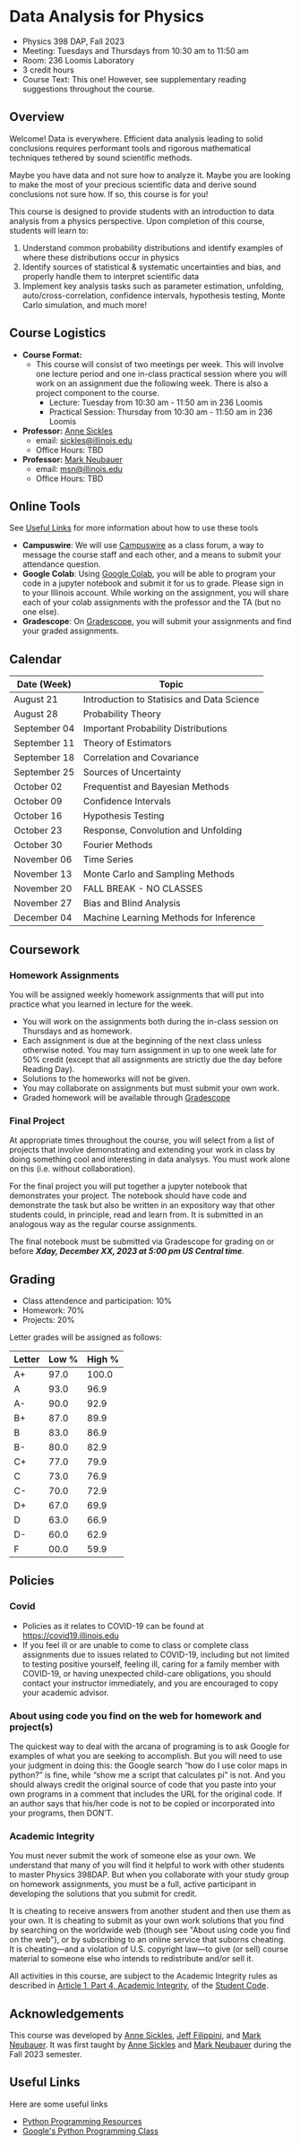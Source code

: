 # Data Analysis for Physics

* Physics 398 DAP, Fall 2023
* Meeting: Tuesdays and Thursdays from 10:30 am to 11:50 am
* Room: 236 Loomis Laboratory
* 3 credit hours
* Course Text: This one! However, see supplementary reading suggestions throughout the course.

## Overview
Welcome! Data is everywhere. Efficient data analysis leading to solid conclusions requires performant tools and rigorous mathematical techniques tethered by sound scientific methods.

Maybe you have data and not sure how to analyze it. Maybe you are looking to make the most of your precious scientific data and derive sound conclusions not sure how. If so, this course is for you!

This course is designed to provide students with an introduction to data analysis from a physics perspective. Upon completion of this course, students will learn to:
1. Understand common probability distributions and identify examples of where these distributions occur in physics
2. Identify sources of statistical & systematic uncertainties and bias, and properly handle them to interpret scientific data
3. Implement key analysis tasks such as parameter estimation, unfolding, auto/cross-correlation, confidence intervals, hypothesis testing, Monte Carlo simulation, and much more!

## Course Logistics
  - **Course Format:**
    - This course will consist of two meetings per week. This will involve one lecture period and one in-class practical session where you will work on an assignment due the following week. There is also a project component to the course. 
      - Lecture: Tuesday from 10:30 am - 11:50 am in 236 Loomis
      - Practical Session: Thursday from 10:30 am - 11:50 am in 236 Loomis
 - **Professor:** [Anne Sickles](http://heavyions.physics.illinois.edu)
    - email: sickles@illinois.edu
    - Office Hours: TBD
 -  **Professor:** [Mark Neubauer](https://marksneubauer.com)
    - email: msn@illinois.edu
    - Office Hours: TBD

## Online Tools
See [Useful Links](#useful-links) for more information about how to use these tools

* **Campuswire**: We will use [Campuswire](https://campuswire.com) as a class forum, a way to message the course staff and each other, and a means to submit your attendance question.
* **Google Colab**: Using [Google Colab](https://colab.research.google.com), you will be able to program your code in a jupyter notebook and submit it for us to grade. Please sign in to your Illinois account.  While working on the assignment, you will share each of your colab assignments with the professor and the TA (but no one else).
* **Gradescope**: On [Gradescope](https://www.gradescope.com), you will submit your assignments and find your graded assignments.

## Calendar

| Date (Week)   | Topic                                                   |
|---------------|---------------------------------------------------------|
|    August 21	| Introduction to Statisics and Data Science              |
|    August 28  | Probability Theory                                      |
| September 04	| Important Probability Distributions                     |
| September 11	| Theory of Estimators                                    |
| September 18	| Correlation and Covariance                              |
| September 25  | Sources of Uncertainty                                  | 
|   October 02  | Frequentist and Bayesian Methods                        |
|   October 09	| Confidence Intervals                                    |
|   October 16  | Hypothesis Testing                                      |
|   October 23  | Response, Convolution and Unfolding                     |
|   October 30  | Fourier Methods                                         | 
|  November 06	| Time Series                                             |
|  November 13	| Monte Carlo and Sampling Methods                        |
|  November 20  | FALL BREAK - NO CLASSES                                 |
|  November 27  | Bias and Blind Analysis                                 |
|  December 04  | Machine Learning Methods for Inference                  |

## Coursework

### Homework Assignments
You will be assigned weekly homework assignments that will put into practice what you learned in lecture for the week. 
* You will work on the assignments both during the in-class session on Thursdays and as homework.
* Each assignment is due at the beginning of the next class unless otherwise noted. You may turn assignment in up to one week late for 50% credit (except that all assignments are strictly due the day before Reading Day).
* Solutions to the homeworks will not be given.
* You may collaborate on assignments but must submit your own work.
* Graded homework will be available through [Gradescope](https://www.gradescope.com)

### Final Project
At appropriate times throughout the course, you will select from a list of projects that involve demonstrating and extending your work in class by doing something cool and interesting in data analysys. You must work alone on this (i.e. without collaboration). 

For the final project you will put together a jupyter notebook that demonstrates your project. The notebook should have code and demonstrate the task but also be written in an expository way that other students could, in principle, read and learn from. It is submitted in an analogous way as the regular course assignments.

The final notebook must be submitted via Gradescope for grading on or before ___Xday, December XX, 2023 at 5:00 pm US Central time___.

## Grading
* Class attendence and participation: 10%
* Homework: 70%
* Projects: 20%

Letter grades will be assigned as follows:

| Letter | Low % | High % |
|--------|-------|--------|
| A+     | 97.0  | 100.0  |
| A      | 93.0  | 96.9   |
| A-     | 90.0  | 92.9   |
| B+     | 87.0  | 89.9   |
| B      | 83.0  | 86.9   |
| B-     | 80.0  | 82.9   |
| C+     | 77.0  | 79.9   |
| C      | 73.0  | 76.9   |
| C-     | 70.0  | 72.9   |
| D+     | 67.0  | 69.9   |
| D      | 63.0  | 66.9   |
| D-     | 60.0  | 62.9   |
| F      | 00.0  | 59.9   |
## Policies

### Covid 

* Policies as it relates to COVID-19 can be found at https://covid19.illinois.edu
* If you feel ill or are unable to come to class or complete class assignments due to issues related to COVID-19, including but not limited to testing positive yourself, feeling ill, caring for a family member with COVID-19, or having unexpected child-care obligations, you should contact your instructor immediately, and you are encouraged to copy your academic advisor. 
  
### About using code you find on the web for homework and project(s)
The quickest way to deal with the arcana of programing is to ask Google for examples of what you are seeking to accomplish. But you will need to use your judgment in doing this: the Google search “how do I use color maps in python?” is fine, while “show me a script that calculates pi” is not. And you should always credit the original source of code that you paste into your own programs in a comment that includes the URL for the original code. If an author says that his/her code is not to be copied or incorporated into your programs, then DON’T.

### Academic Integrity
You must never submit the work of someone else as your own. We understand that many of you will find it helpful to work with other students to master Physics 398DAP. But when you collaborate with your study group on homework assignments, you must be a full, active participant in developing the solutions that you submit for credit.

It is cheating to receive answers from another student and then use them as your own. It is cheating to submit as your own work solutions that you find by searching on the worldwide web (though see "About using code you find on the web"), or by subscribing to an online service that suborns cheating. It is cheating—and a violation of U.S. copyright law—to give (or sell) course material to someone else who intends to redistribute and/or sell it.

All activities in this course, are subject to the Academic Integrity rules as described in [Article 1, Part 4, Academic Integrity](https://studentcode.illinois.edu/article1/part4/1-401), of the [Student Code](https://studentcode.illinois.edu).

## Acknowledgements
This course was developed by [Anne Sickles](http://heavyions.physics.illinois.edu), [Jeff Filippini](http://jpf.web.engr.illinois.edu), and [Mark Neubauer](https://msneubauer.github.io). It was first taught by [Anne Sickles](http://heavyions.physics.illinois.edu) and [Mark Neubauer](https://msneubauer.github.io) during the Fall 2023 semester.
## Useful Links
Here are some useful links
* [Python Programming Resources](https://wiki.python.org/moin/BeginnersGuide/Programmers)
* [Google's Python Programming Class](https://developers.google.com/edu/python)
